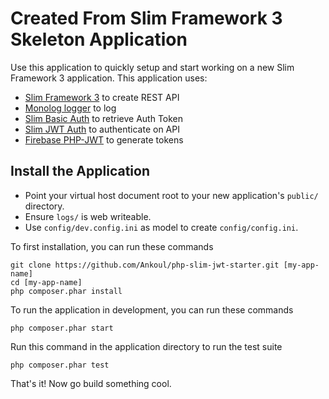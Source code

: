 # Created From Slim Framework 3 Skeleton Application

Use this application to quickly setup and start working on a new Slim Framework 3 application. This application uses:
* [Slim Framework 3](https://www.slimframework.com/ ) to create REST API
* [Monolog logger](https://github.com/Seldaek/monolog ) to log
* [Slim Basic Auth](https://github.com/tuupola/slim-basic-auth ) to retrieve Auth Token
* [Slim JWT Auth](https://github.com/tuupola/slim-jwt-auth/ ) to authenticate on API
* [Firebase PHP-JWT](https://github.com/firebase/php-jwt ) to generate tokens

## Install the Application

* Point your virtual host document root to your new application's `public/` directory.
* Ensure `logs/` is web writeable.
* Use `config/dev.config.ini` as model to create `config/config.ini`. 

To first installation, you can run these commands 

    git clone https://github.com/Ankoul/php-slim-jwt-starter.git [my-app-name]
	cd [my-app-name]
	php composer.phar install
	
To run the application in development, you can run these commands 

	php composer.phar start

Run this command in the application directory to run the test suite

	php composer.phar test

That's it! Now go build something cool.
